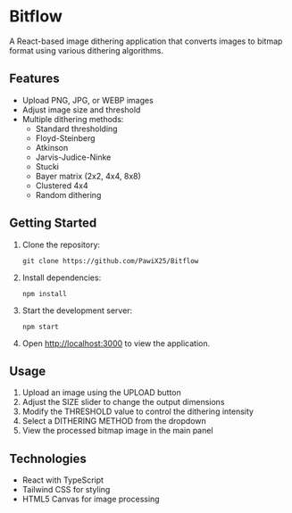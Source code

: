 # Bitflow

A React-based image dithering application that converts images to bitmap format using various dithering algorithms.

## Features

- Upload PNG, JPG, or WEBP images
- Adjust image size and threshold
- Multiple dithering methods:
  - Standard thresholding
  - Floyd-Steinberg
  - Atkinson
  - Jarvis-Judice-Ninke
  - Stucki
  - Bayer matrix (2x2, 4x4, 8x8)
  - Clustered 4x4
  - Random dithering

## Getting Started

1. Clone the repository:
   ```
   git clone https://github.com/PawiX25/Bitflow
   ```

2. Install dependencies:
   ```
   npm install
   ```

3. Start the development server:
   ```
   npm start
   ```

4. Open [http://localhost:3000](http://localhost:3000) to view the application.

## Usage

1. Upload an image using the UPLOAD button
2. Adjust the SIZE slider to change the output dimensions
3. Modify the THRESHOLD value to control the dithering intensity
4. Select a DITHERING METHOD from the dropdown
5. View the processed bitmap image in the main panel

## Technologies

- React with TypeScript
- Tailwind CSS for styling
- HTML5 Canvas for image processing